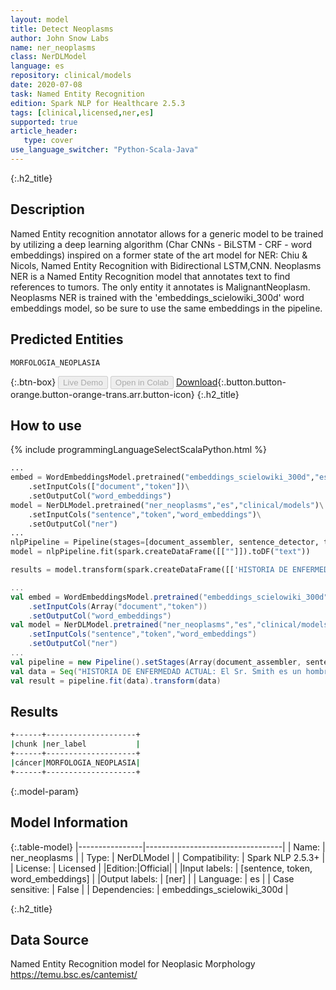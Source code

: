 ```yaml
---
layout: model
title: Detect Neoplasms 
author: John Snow Labs
name: ner_neoplasms
class: NerDLModel
language: es
repository: clinical/models
date: 2020-07-08
task: Named Entity Recognition
edition: Spark NLP for Healthcare 2.5.3
tags: [clinical,licensed,ner,es]
supported: true
article_header:
   type: cover
use_language_switcher: "Python-Scala-Java"
---
```


{:.h2_title}
## Description
Named Entity recognition annotator allows for a generic model to be trained by utilizing a deep learning algorithm (Char CNNs - BiLSTM - CRF - word embeddings) inspired on a former state of the art model for NER: Chiu & Nicols, Named Entity Recognition with Bidirectional LSTM,CNN.
Neoplasms NER is a Named Entity Recognition model that annotates text to find references to tumors. The only entity it annotates is MalignantNeoplasm. Neoplasms NER is trained with the 'embeddings_scielowiki_300d' word embeddings model, so be sure to use the same embeddings in the pipeline.

## Predicted Entities 
``MORFOLOGIA_NEOPLASIA``

{:.btn-box}
<button class="button button-orange" disabled>Live Demo</button>
<button class="button button-orange" disabled>Open in Colab</button>
[Download](https://s3.amazonaws.com/auxdata.johnsnowlabs.com/clinical/models/ner_neoplasms_es_2.5.3_2.4_1594168624415.zip){:.button.button-orange.button-orange-trans.arr.button-icon}
{:.h2_title}
## How to use 
<div class="tabs-box" markdown="1">

{% include programmingLanguageSelectScalaPython.html %}

```python
...
embed = WordEmbeddingsModel.pretrained("embeddings_scielowiki_300d","es","clinical/models")\
	.setInputCols(["document","token"])\
	.setOutputCol("word_embeddings")
model = NerDLModel.pretrained("ner_neoplasms","es","clinical/models")\
	.setInputCols("sentence","token","word_embeddings")\
	.setOutputCol("ner")
...
nlpPipeline = Pipeline(stages=[document_assembler, sentence_detector, tokenizer, embed, model, ner_converter])
model = nlpPipeline.fit(spark.createDataFrame([[""]]).toDF("text"))

results = model.transform(spark.createDataFrame([['HISTORIA DE ENFERMEDAD ACTUAL: El Sr. Smith es un hombre blanco veterano de 60 años con múltiples comorbilidades, que tiene antecedentes de cáncer de vejiga diagnosticado hace aproximadamente dos años por el Hospital VA. Allí se sometió a una resección. Debía ser ingresado en el Hospital de Día para una cistectomía. Fue visto en la Clínica de Urología y Clínica de Radiología el 02/04/2003. CURSO DE HOSPITAL: El Sr. Smith se presentó en el Hospital de Día antes de la cirugía de Urología. En evaluación, EKG, ecocardiograma fue anormal, se obtuvo una consulta de Cardiología. Luego se procedió a una resonancia magnética de estrés con adenosina cardíaca, la misma fue positiva para isquemia inducible, infarto subendocárdico inferolateral leve a moderado con isquemia peri-infarto. Además, se observa isquemia inducible en el tabique lateral inferior. El Sr. Smith se sometió a un cateterismo del corazón izquierdo, que reveló una enfermedad de las arterias coronarias de dos vasos. La RCA, proximal estaba estenosada en un 95% y la distal en un 80% estenosada. La LAD media estaba estenosada en un 85% y la LAD distal estaba estenosada en un 85%. Se colocaron cuatro stents de metal desnudo Multi-Link Vision para disminuir las cuatro lesiones al 0%. Después de la intervención, el Sr. Smith fue admitido en 7 Ardmore Tower bajo el Servicio de Cardiología bajo la dirección del Dr. Hart. El Sr. Smith tuvo un curso hospitalario post-intervención sin complicaciones. Se mantuvo estable para el alta hospitalaria el 07/02/2003 con instrucciones de tomar Plavix diariamente durante un mes y Urología está al tanto de lo mismo.']], ["text"]))
```

```scala
...
val embed = WordEmbeddingsModel.pretrained("embeddings_scielowiki_300d","es","clinical/models")
	.setInputCols(Array("document","token"))
	.setOutputCol("word_embeddings")
val model = NerDLModel.pretrained("ner_neoplasms","es","clinical/models")
	.setInputCols("sentence","token","word_embeddings")
	.setOutputCol("ner")
...
val pipeline = new Pipeline().setStages(Array(document_assembler, sentence_detector, tokenizer, embed, model, ner_converter))
val data = Seq("HISTORIA DE ENFERMEDAD ACTUAL: El Sr. Smith es un hombre blanco veterano de 60 años con múltiples comorbilidades, que tiene antecedentes de cáncer de vejiga diagnosticado hace aproximadamente dos años por el Hospital VA. Allí se sometió a una resección. Debía ser ingresado en el Hospital de Día para una cistectomía. Fue visto en la Clínica de Urología y Clínica de Radiología el 02/04/2003. CURSO DE HOSPITAL: El Sr. Smith se presentó en el Hospital de Día antes de la cirugía de Urología. En evaluación, EKG, ecocardiograma fue anormal, se obtuvo una consulta de Cardiología. Luego se procedió a una resonancia magnética de estrés con adenosina cardíaca, la misma fue positiva para isquemia inducible, infarto subendocárdico inferolateral leve a moderado con isquemia peri-infarto. Además, se observa isquemia inducible en el tabique lateral inferior. El Sr. Smith se sometió a un cateterismo del corazón izquierdo, que reveló una enfermedad de las arterias coronarias de dos vasos. La RCA, proximal estaba estenosada en un 95% y la distal en un 80% estenosada. La LAD media estaba estenosada en un 85% y la LAD distal estaba estenosada en un 85%. Se colocaron cuatro stents de metal desnudo Multi-Link Vision para disminuir las cuatro lesiones al 0%. Después de la intervención, el Sr. Smith fue admitido en 7 Ardmore Tower bajo el Servicio de Cardiología bajo la dirección del Dr. Hart. El Sr. Smith tuvo un curso hospitalario post-intervención sin complicaciones. Se mantuvo estable para el alta hospitalaria el 07/02/2003 con instrucciones de tomar Plavix diariamente durante un mes y Urología está al tanto de lo mismo.").toDF("text")
val result = pipeline.fit(data).transform(data)
```
</div>

## Results

```bash
+------+--------------------+
|chunk |ner_label           |
+------+--------------------+
|cáncer|MORFOLOGIA_NEOPLASIA|
+------+--------------------+
```

{:.model-param}
## Model Information

{:.table-model}
|----------------|----------------------------------|
| Name:           | ner_neoplasms                    |
| Type:    | NerDLModel                       |
| Compatibility:  | Spark NLP 2.5.3+                            |
| License:        | Licensed                         |
|Edition:|Official|                       |
|Input labels:         | [sentence, token, word_embeddings] |
|Output labels:        | [ner]                              |
| Language:       | es                               |
| Case sensitive: | False                            |
| Dependencies:  | embeddings_scielowiki_300d       |

{:.h2_title}
## Data Source
Named Entity Recognition model for Neoplasic Morphology
https://temu.bsc.es/cantemist/